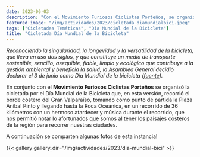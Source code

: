 ```yaml
---
date: 2023-06-03
description: "Con el Movimiento Furiosos Ciclistas Porteños, se organiza una cicletada conjunta por el borde costero para conmemorar este importante día en nuestra comunidad"
featured_image: "/img/actividades/2023/cicletada_diamundialbici.jpeg"
tags: ["Cicletadas Temáticas", "Día Mundial de la Bicicleta"]
title: "Cicletada Día Mundial de la Bicicleta"
---
```



_Reconociendo la singularidad, la longevidad y la versatilidad de la bicicleta, que lleva en uso dos siglos, y que constituye un medio de transporte sostenible, sencillo, asequible, fiable, limpio y ecológico que contribuye a la gestión ambiental y beneficia la salud, la Asamblea General decidió declarar el 3 de junio como Día Mundial de la bicicleta ([fuente](https://www.un.org/es/observances/bicycle-day))._

En conjunto con el **Movimiento Furiosos Ciclistas Porteños** se organizó la cicletada por el Día Mundial de la Bicicleta que, en esta versión, recorrió el borde costero del Gran Valparaíso, tomando como punto de partida la Plaza Anibal Pinto y llegando hasta la Roca Oceánica, en un recorrido de 36 kilómetros con un hermoso atardecer y música durante el recorrido, que nos permitió notar lo afortunados que somos al tener los paisajes costeros de la región para recorrer nuestras ciudades.

A continuación se comparten algunas fotos de esta instancia!

{{< gallery gallery_dir="/img/actividades/2023/dia-mundial-bici" >}}
